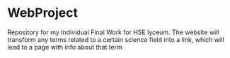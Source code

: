 # WebProject
Repository for my Individual Final Work for HSE lyceum.
The website will transform any terms related to a certain science field into a link,
which will lead to a page with info about that term
